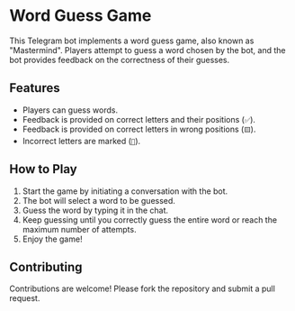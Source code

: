 # Word Guess Game

This Telegram bot implements a word guess game, also known as "Mastermind". Players attempt to guess a word chosen by the bot, and the bot provides feedback on the correctness of their guesses.

## Features

- Players can guess words.
- Feedback is provided on correct letters and their positions (`✅`).
- Feedback is provided on correct letters in wrong positions (`🟨`).
- Incorrect letters are marked (`🚫`).

## How to Play

1. Start the game by initiating a conversation with the bot.
2. The bot will select a word to be guessed.
3. Guess the word by typing it in the chat.
4. Keep guessing until you correctly guess the entire word or reach the maximum number of attempts.
5. Enjoy the game!

## Contributing
Contributions are welcome! Please fork the repository and submit a pull request.
